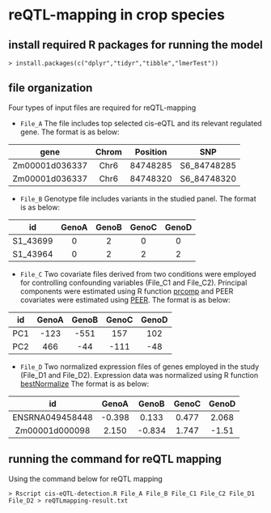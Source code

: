 # reQTL-mapping in crop species

## install required R packages for running the model
`> install.packages(c("dplyr","tidyr","tibble","lmerTest"))`

## file organization
Four types of input files are required for reQTL-mapping

- `File_A`
 The file includes top selected cis-eQTL and its relevant regulated gene. The format is as below:

 | gene | Chrom | Position | SNP |
 | :---: | :---: |:---: |:---: |
 |Zm00001d036337|Chr6| 84748285 | S6_84748285 |
 |Zm00001d036337|Chr6| 84748320 | S6_84748320 |

- `File_B`
 Genotype file includes variants in the studied panel. The format is as below:

 | id | GenoA | GenoB | GenoC | GenoD |
 | :---: | :---: |:---: |:---: |:--: |
 |S1_43699| 0 | 2 | 0 | 0 |
 |S1_43964| 0 | 2 | 2 | 2 |

- `File_C`
 Two covariate files derived from two conditions were employed for controlling confounding variables (File_C1 and File_C2). Principal components were estimated using R function [prcomp](https://www.rdocumentation.org/packages/stats/versions/3.6.2/topics/prcomp) and PEER covariates were estimated using [PEER](https://github.com/PMBio/peer). The format is as below:

 | id | GenoA | GenoB | GenoC | GenoD |
 | :---: | :---: |:---: |:---: |:--: |
 |PC1| -123 | -551 | 157 | 102 |
 |PC2| 466 | -44 | -111 | -48 |

- `File_D`
 Two normalized expression files of genes employed in the study (File_D1 and File_D2). Expression data was normalized using R function [bestNormalize](https://github.com/petersonR/bestNormalize) The format is as below:

 | id | GenoA | GenoB | GenoC | GenoD |
 | :---: | :---: |:---: |:---: |:--: |
 |ENSRNA049458448| -0.398 | 0.133 | 0.477 | 2.068 |
 |Zm00001d000098| 2.150 | -0.834 | 1.747 | -1.51 |

## running the command for reQTL mapping
Using the command below for reQTL mapping

`> Rscript cis-eQTL-detection.R File_A File_B File_C1 File_C2 File_D1 File_D2 > reQTLmapping-result.txt`
